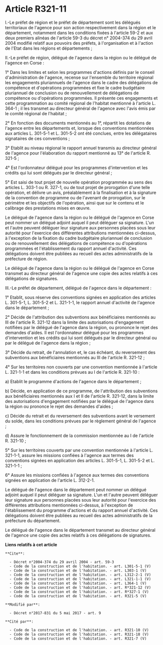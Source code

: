 # Article R321-11

I.-Le préfet de région et le préfet de département sont les délégués territoriaux de l'agence pour son action respectivement
dans la région et le département, notamment dans les conditions fixées à l'article 59-2 et aux deux premiers alinéas de
l'article 59-3 du décret n° 2004-374 du 29 avril 2004 modifié relatif aux pouvoirs des préfets, à l'organisation et à
l'action de l'Etat dans les régions et départements ; 

II.-Le préfet de région, délégué de l'agence dans la région ou le délégué de l'agence en Corse : 

1° Dans les limites et selon les programmes d'actions définis par le conseil d'administration de l'agence, recense sur
l'ensemble du territoire régional les engagements pluriannuels de l'agence dans le cadre des délégations de compétence et
d'opérations programmées et fixe le cadre budgétaire pluriannuel de conclusion ou de renouvellement de délégations de
compétence ou d'opérations programmées. Il présente ces engagements et cette programmation au comité régional de l'habitat
mentionné à l'article L. 364-1 ; il les transmet au directeur général de l'agence avec l'avis émis par le comité régional de
l'habitat ; 

2° En fonction des documents mentionnés au 1°, répartit les dotations de l'agence entre les départements et, lorsque des
conventions mentionnées aux articles L. 301-5-1 et L. 301-5-2 ont été conclues, entre les délégataires signataires de ces
conventions ; 

3° Etablit au niveau régional le rapport annuel transmis au directeur général de l'agence pour l'élaboration du rapport
mentionné au 13° de l'article R. 321-5 ; 

4° Est l'ordonnateur délégué pour les programmes d'intervention et les crédits qui lui sont délégués par le directeur
général ; 

5° Est saisi de tout projet de nouvelle opération programmée au sens des articles L. 303-1 ou R. 327-1, ou de tout projet de
prorogation d'une telle opération, et délivre un avis, préalablement à la finalisation et à la signature de la convention de
programme ou de l'avenant de prorogation, sur le périmètre et les objectifs de l'opération, ainsi que sur le contenu et le
calibrage des prestations mises en œuvre. 

Le délégué de l'agence dans la région ou le délégué de l'agence en Corse peut nommer un délégué adjoint auquel il peut
déléguer sa signature. L'un et l'autre peuvent déléguer leur signature aux personnes placées sous leur autorité pour
l'exercice des différentes attributions mentionnées ci-dessus, à l'exception de la fixation du cadre budgétaire pluriannuel
de conclusion ou de renouvellement des délégations de compétence ou d'opérations programmées et l'établissement du rapport
annuel d'activité. Ces délégations doivent être publiées au recueil des actes administratifs de la préfecture de région. 

Le délégué de l'agence dans la région ou le délégué de l'agence en Corse transmet au directeur général de l'agence une copie
des actes relatifs à ces délégations de signatures. 

III.-Le préfet de département, délégué de l'agence dans le département : 

1° Etablit, sous réserve des conventions signées en application des articles L. 301-5-1, L. 301-5-2 et L. 321-1-1, le rapport
annuel d'activité de l'agence dans le département ; 

2° Décide de l'attribution des subventions aux bénéficiaires mentionnés au III de l'article R. 321-12 dans la limite des
autorisations d'engagement notifiées par le délégué de l'agence dans la région, ou prononce le rejet des demandes d'aides. Il
est l'ordonnateur délégué pour les programmes d'intervention et les crédits qui lui sont délégués par le directeur général ou
par le délégué de l'agence dans la région ; 

3° Décide du retrait, de l'annulation et, le cas échéant, du reversement des subventions aux bénéficiaires mentionnés au III
de l'article R. 321-12 ; 

4° Sur les territoires non couverts par une convention mentionnée à l'article L. 321-1-1 et dans les conditions prévues au I
de l'article R. 321-10 : 

a) Etablit le programme d'actions de l'agence dans le département ; 

b) Décide, en application de ce programme, de l'attribution des subventions aux bénéficiaires mentionnés aux I et II de
l'article R. 321-12, dans la limite des autorisations d'engagement notifiées par le délégué de l'agence dans la région ou
prononce le rejet des demandes d'aides ; 

c) Décide du retrait et du reversement des subventions avant le versement du solde, dans les conditions prévues par le
règlement général de l'agence ; 

d) Assure le fonctionnement de la commission mentionnée au I de l'article R. 321-10 ; 

5° Sur les territoires couverts par une convention mentionnée à l'article L. 321-1-1, assure les missions confiées à l'agence
aux termes des conventions signées en application des articles L. 301-5-1, L. 301-5-2 et L. 321-1-1 ; 

6° Assure les missions confiées à l'agence aux termes des conventions signées en application de l'article L. 312-2-1. 

Le délégué de l'agence dans le département peut nommer un délégué adjoint auquel il peut déléguer sa signature. L'un et
l'autre peuvent déléguer leur signature aux personnes placées sous leur autorité pour l'exercice des différentes attributions
mentionnées ci-dessus, à l'exception de l'établissement du programme d'actions et du rapport annuel d'activité. Ces
délégations doivent être publiées au recueil des actes administratifs de la préfecture du département. 

Le délégué de l'agence dans le département transmet au directeur général de l'agence une copie des actes relatifs à ces
délégations de signatures.

**Liens relatifs à cet article**

	**Cite**:

	  - Décret n°2004-374 du 29 avril 2004 - art. 59-3
	  - Code de la construction et de l'habitation. - art. L301-5-1 (V)
	  - Code de la construction et de l'habitation. - art. L303-1 (V)
	  - Code de la construction et de l'habitation. - art. L312-2-1 (V)
	  - Code de la construction et de l'habitation. - art. L321-1-1 (V)
	  - Code de la construction et de l'habitation. - art. L364-1 (V)
	  - Code de la construction et de l'habitation. - art. R*321-12 (V)
	  - Code de la construction et de l'habitation. - art. R*327-1 (V)
	  - Code de la construction et de l'habitation. - art. R321-5 (V)

	**Modifié par**:

	  - Décret n°2017-831 du 5 mai 2017 - art. 9

	**Cité par**:

	  - Code de la construction et de l'habitation. - art. R321-10 (V)
	  - Code de la construction et de l'habitation. - art. R321-18 (V)
	  - Code de la construction et de l'habitation. - art. R321-7 (V)
